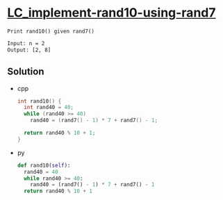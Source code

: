 # [LC_implement-rand10-using-rand7](https://leetcode.com/problems/implement-rand10-using-rand7)

```en
Print rand10() given rand7()
```

```txt
Input: n = 2
Output: [2, 8]
```

## Solution

* cpp

  ```cpp
  int rand10() {
    int rand40 = 40;
    while (rand40 >= 40)
      rand40 = (rand7() - 1) * 7 + rand7() - 1;

    return rand40 % 10 + 1;
  }
  ```

* py

  ```py
  def rand10(self):
    rand40 = 40
    while rand40 >= 40:
      rand40 = (rand7() - 1) * 7 + rand7() - 1
    return rand40 % 10 + 1
  ```
